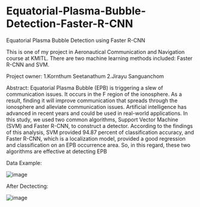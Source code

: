 # Equatorial-Plasma-Bubble-Detection-Faster-R-CNN
Equatorial Plasma Bubble Detection using Faster R-CNN


This is one of my project in Aeronautical Communication and Navigation course at KMITL.
There are two machine learning methods included: Faster R-CNN and SVM.

Project owner: 1.Kornthum Seetanathum 
               2.Jirayu Sanguanchom

Abstract:
Equatorial Plasma Bubble (EPB) is triggering a slew of communication issues. It occurs in the F region of the ionosphere. As a result, finding it will improve communication that spreads through the ionosphere and alleviate communication issues. Artificial intelligence has advanced in recent years and could be used in real-world applications. In this study, we used two common algorithms, Support Vector Machine (SVM) and Faster R-CNN, to construct a detector. According to the findings of this analysis, SVM provided 94.87 percent of classification accuracy, and Faster R-CNN, which is a localization model, provided a good regression and classification on an EPB occurrence area. So, in this regard, these two algorithms are effective at detecting EPB


Data Example:

![image](https://user-images.githubusercontent.com/66479775/140593948-7c8ff2b0-8f42-4340-94fe-27df9528d011.png)


After Dectecting:

![image](https://user-images.githubusercontent.com/66479775/140593962-06021ca8-9b97-42c3-b8de-ec8dbd226fd4.png)



